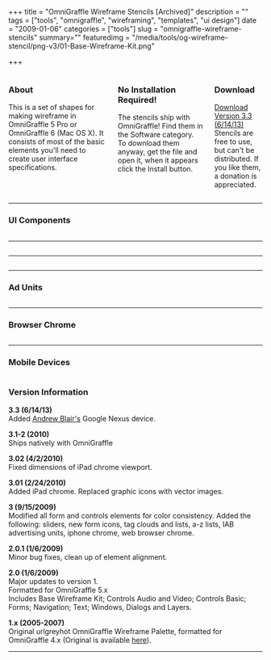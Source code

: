 +++
title = "OmniGraffle Wireframe Stencils [Archived]"
description = ""
tags = ["tools", "omnigraffle", "wireframing", "templates", "ui design"]
date = "2009-01-06"
categories = ["tools"]
slug = "omnigraffle-wireframe-stencils"
summary=""
featuredimg = "/media/tools/og-wireframe-stencil/png-v3/01-Base-Wireframe-Kit.png"

+++



<div class="columns">
<div class="column">
<h3>About</h3>
<p>This is a set of shapes for making wireframe in OmniGraffle 5 Pro or OmniGraffle 6 (Mac OS X). It consists of most of the basic elements you'll need to create user interface specifications. </p>
</div>
<div class="column">
<h3>No Installation Required!</h3>
<p>The stencils ship with OmniGraffle! Find them in the Software category. To download them anyway, get the file and open it, when it appears click the Install button.</p>
</div>
<div class="column">
<h3>Download</h3>
<p><a href="/media/tools/og-wireframe-stencil/Konigi_Wireframe_Stencils_v3-3.gstencil.zip">Download Version 3.3 (6/14/13)</a><br />
<span class="t10">Stencils are free to use, but can't be distributed. If you like them, a donation is appreciated.</span></p>
</div>
</div>
<hr>
<div class="thumbs">
<!-- thumbs --><!-- thumbs --><h3>UI Components</h3>
<div class="columns">
<div class="column">
<a href="/media/tools/og-wireframe-stencil/png-v3/01-Base-Wireframe-Kit.png" class="group" rel="group"><img class="img-responsive" src="/media/tools/og-wireframe-stencil/png-v3/01-Base-Wireframe-Kit-thumb.png" alt="" /></a>
</div>
<div class="column">
<a href="/media/tools/og-wireframe-stencil/png-v3/02-Controls.png" class="group" rel="group"><img class="img-responsive" src="/media/tools/og-wireframe-stencil/png-v3/02-Controls-thumb.png" alt="" /></a>
</div>
<div class="column">
<a href="/media/tools/og-wireframe-stencil/png-v3/03-Forms.png" class="group" rel="group"><img class="img-responsive" src="/media/tools/og-wireframe-stencil/png-v3/03-Forms-thumb.png" alt="" /></a>
</div>
</div>
<hr>
<div class="columns">
<div class="column">
<a href="/media/tools/og-wireframe-stencil/png-v3/04-Navigation.png" class="group" rel="group"><img class="img-responsive" src="/media/tools/og-wireframe-stencil/png-v3/04-Navigation-thumb.png" alt="" /></a>
</div>
<div class="column">
<a href="/media/tools/og-wireframe-stencil/png-v3/05-Audio-Video.png" class="group" rel="group"><img class="img-responsive" src="/media/tools/og-wireframe-stencil/png-v3/05-Audio-Video-thumb.png" alt="" /></a>
</div>
<div class="column">
<a href="/media/tools/og-wireframe-stencil/png-v3/07-Windows-Dialogs-and-Layers.png" class="group" rel="group"><img class="img-responsive" src="/media/tools/og-wireframe-stencil/png-v3/07-Windows-Dialogs-and-Layers-thumb.png" alt="" /></a>
</div>
</div>
<hr>
<div class="columns">
<div class="column">
<a href="/media/tools/og-wireframe-stencil/png-v3/09-Social-Features.png" class="group" rel="group"><img class="img-responsive" src="/media/tools/og-wireframe-stencil/png-v3/09-Social-Features-thumb.png" alt="" /></a>
</div>
<div class="column">
<a href="/media/tools/og-wireframe-stencil/png-v3/06-Text.png" class="group" rel="group"><img class="img-responsive" src="/media/tools/og-wireframe-stencil/png-v3/06-Text-thumb.png" alt="" /></a>
</div>
<div class="column">
<!--<a href="" class="group" rel="group"><img src="" alt="" /></a>--><!--<a href="" class="group" rel="group"><img src="" alt="" /></a>--></div>
</div>
<hr>
<h3>Ad Units</h3>
<div class="columns">
<div class="column">
<a href="/media/tools/og-wireframe-stencil/png-v3/08-Banners-Buttons.png" class="group" rel="group"><img class="img-responsive" src="/media/tools/og-wireframe-stencil/png-v3/08-Banners-Buttons-thumb.png" alt="" /></a>
</div>
<div class="column">
<a href="/media/tools/og-wireframe-stencil/png-v3/08-Rectangles.png" class="group" rel="group"><img class="img-responsive" src="/media/tools/og-wireframe-stencil/png-v3/08-Rectangles-thumb.png" alt="" /></a>
</div>
<div class="column">
<a href="/media/tools/og-wireframe-stencil/png-v3/08-Skyscrapers.png" class="group" rel="group"><img class="img-responsive" src="/media/tools/og-wireframe-stencil/png-v3/08-Skyscrapers-thumb.png" alt="" /></a>
</div>
</div>
<hr>
<h3>Browser Chrome</h3>
<div class="columns">
<div class="column">
<a href="/media/tools/og-wireframe-stencil/png-v3/Web-Browser.png" class="group" rel="group"><img class="img-responsive" src="/media/tools/og-wireframe-stencil/png-v3/Web-Browser-thumb.png" alt="" /></a>
</div>
<div class="column">
</div>
<div class="column">
</div>
</div>
<hr>
<h3>Mobile Devices</h3>
<div class="columns">
<div class="column">
<a href="/media/tools/og-wireframe-stencil/png-v3/10-iPad.png" class="group" rel="group"><img class="img-responsive" src="/media/tools/og-wireframe-stencil/png-v3/10-iPad-thumb.png" alt="" /></a>
</div>
<div class="column">
<a href="/media/tools/og-wireframe-stencil/png-v3/10-iPhone.png" class="group" rel="group"><img class="img-responsive" src="/media/tools/og-wireframe-stencil/png-v3/10-iPhone-thumb.png" alt="" /></a>
</div>
<div class="column">
<a href="/media/tools/og-wireframe-stencil/png-v3/Nexus.png" class="group" rel="group"><img class="img-responsive" src="/media/tools/og-wireframe-stencil/png-v3/Nexus-thumb.png" alt="" /></a>
</div>
</div>
</div>
<!-- /thumbs --><!-- /thumbs --><div class="version">
<!-- version info --><!-- version info --><h3>Version Information</h3>
<p>
<strong>3.3 (6/14/13)</strong><br />
Added <a href="//abcd.ca/">Andrew Blair's</a> Google Nexus device.
</p>
<p>
<strong>3.1-2 (2010)</strong><br />
Ships natively with OmniGraffle
</p>
<p>
<strong>3.02 (4/2/2010)</strong><br />
Fixed dimensions of iPad chrome viewport.
</p>
<p>
<strong>3.01 (2/24/2010)</strong><br />
Added iPad chrome. Replaced graphic icons with vector images.
</p>
<p>
<strong>3 (9/15/2009)</strong><br />
Modified all form and controls elements for color consistency. Added the following: sliders, new form icons, tag clouds and lists, a-z lists, IAB advertising units, iphone chrome, web browser chrome.
</p>
<p>
<strong>2.0.1 (1/6/2009)</strong><br />
Minor bug fixes, clean up of element alignment.
</p>
<p>
<strong>2.0 (1/6/2009)</strong><br />
Major updates to version 1.<br />
Formatted for OmniGraffle 5.x<br />
Includes Base Wireframe Kit; Controls Audio and Video; Controls Basic; Forms; Navigation; Text; Windows, Dialogs and Layers.
</p>
<p>
<strong>1.x (2005-2007)</strong><br />
Original urlgreyhot OmniGraffle Wireframe Palette, formatted for OmniGraffle 4.x (Original is available <a href="//urlgreyhot.com/personal/resources/omnigraffle_wireframe_palette">here</a>).
</p>
</div>
<!-- /version info --><!-- /version info --><hr>
